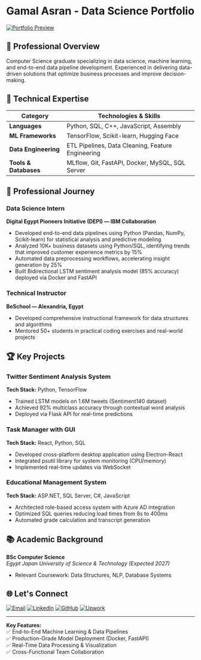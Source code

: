 # Gamal Asran - Data Science Portfolio

[![Portfolio Preview](https://img.shields.io/badge/View-Live_Portfolio-EF4444?style=for-the-badge)](https://gamalasraan.github.io/Portfolio/portfolio.html)

## 🚀 Professional Overview

Computer Science graduate specializing in data science, machine learning, and end-to-end data pipeline development. Experienced in delivering data-driven solutions that optimize business processes and improve decision-making.

## 🔧 Technical Expertise

| Category        | Technologies & Skills                                  |
|-----------------|--------------------------------------------------------|
| **Languages**   | Python, SQL, C++, JavaScript, Assembly                 |
| **ML Frameworks** | TensorFlow, Scikit-learn, Hugging Face               |
| **Data Engineering** | ETL Pipelines, Data Cleaning, Feature Engineering |
| **Tools & Databases** | MLflow, Git, FastAPI, Docker, MySQL, SQL Server  |

## 💼 Professional Journey

### Data Science Intern
**Digital Egypt Pioneers Initiative (DEPI) — IBM Collaboration**
- Developed end-to-end data pipelines using Python (Pandas, NumPy, Scikit-learn) for statistical analysis and predictive modeling
- Analyzed 10K+ business datasets using Python/SQL, identifying trends that improved customer experience metrics by 15%
- Automated data preprocessing workflows, accelerating insight generation by 25%
- Built Bidirectional LSTM sentiment analysis model (85% accuracy) deployed via Docker and FastAPI

### Technical Instructor
**BeSchool — Alexandria, Egypt**
- Developed comprehensive instructional framework for data structures and algorithms
- Mentored 50+ students in practical coding exercises and real-world projects

## 🏆 Key Projects

### Twitter Sentiment Analysis System
**Tech Stack:** Python, TensorFlow
- Trained LSTM models on 1.6M tweets (Sentiment140 dataset)
- Achieved 92% multiclass accuracy through contextual word analysis
- Deployed via Flask API for real-time predictions

### Task Manager with GUI
**Tech Stack:** React, Python, SQL
- Developed cross-platform desktop application using Electron-React
- Integrated psutil library for system monitoring (CPU/memory)
- Implemented real-time updates via WebSocket

### Educational Management System
**Tech Stack:** ASP.NET, SQL Server, C#, JavaScript
- Architected role-based access system with Azure AD integration
- Optimized SQL queries reducing load times from 8s to 400ms
- Automated grade calculation and transcript generation

## 📚 Academic Background
**BSc Computer Science**  
_Egypt Japan University of Science & Technology (Expected 2027)_  
- Relevant Coursework: Data Structures, NLP, Database Systems

## 🌐 Let's Connect
[![Email](https://img.shields.io/badge/Contact-Email-EF4444?style=flat-square)](mailto:gamaalasran@gmail.com)
[![LinkedIn](https://img.shields.io/badge/Connect-LinkedIn-0A66C2?style=flat-square)](https://linkedin.com/in/gamal-asran)
[![GitHub](https://img.shields.io/badge/Code-GitHub-181717?style=flat-square)](https://github.com/GamalAsraan)
[![Upwork](https://img.shields.io/badge/Hire-Upwork-6FDA44?style=flat-square)](https://www.upwork.com/freelancers/~01e0e2a4d2b234f352)

---

**Key Features:**  
✅ End-to-End Machine Learning & Data Pipelines  
✅ Production-Grade Model Deployment (Docker, FastAPI)  
✅ Real-Time Data Processing & Visualization  
✅ Cross-Functional Team Collaboration
